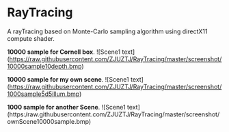 # RayTracing
A rayTracing based on Monte-Carlo sampling algorithm using directX11 compute shader.

**10000 sample for Cornell box**.
![Scene1 text]
(https://raw.githubusercontent.com/ZJUZTJ/RayTracing/master/screenshot/10000sample10depth.bmp)

**10000 sample for my own scene**.
![Scene1 text]
(https://raw.githubusercontent.com/ZJUZTJ/RayTracing/master/screenshot/1000sample5d5illum.bmp)


**1000 sample for another Scene**.
![Scene1 text]
(https:/raw.githubusercontent.com/ZJUZTJ/RayTracing/master/screenshot/ownScene10000sample.bmp)
